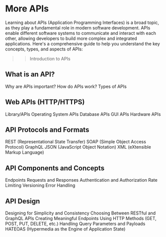 # More APIs

Learning about APIs (Application Programming Interfaces) is a broad topic, as they play a fundamental role in modern software development. APIs enable different software systems to communicate and interact with each other, allowing developers to build more complex and integrated applications. Here's a comprehensive guide to help you understand the key concepts, types, and aspects of APIs:


> > Introduction to APIs

## What is an API?
Why are APIs important?
How do APIs work?
Types of APIs

## Web APIs (HTTP/HTTPS)
Library/APIs
Operating System APIs
Database APIs
GUI APIs
Hardware APIs

## API Protocols and Formats
REST (Representational State Transfer)
SOAP (Simple Object Access Protocol)
GraphQL
JSON (JavaScript Object Notation)
XML (eXtensible Markup Language)

## API Components and Concepts
Endpoints
Requests and Responses
Authentication and Authorization
Rate Limiting
Versioning
Error Handling

## API Design
Designing for Simplicity and Consistency
Choosing Between RESTful and GraphQL APIs
Creating Meaningful Endpoints
Using HTTP Methods (GET, POST, PUT, DELETE, etc.)
Handling Query Parameters and Payloads
HATEOAS (Hypermedia as the Engine of Application State)

